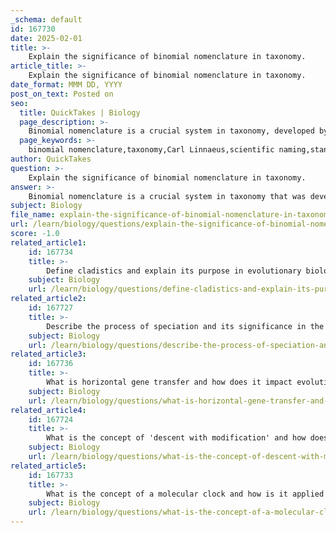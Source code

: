 ```yaml
---
_schema: default
id: 167730
date: 2025-02-01
title: >-
    Explain the significance of binomial nomenclature in taxonomy.
article_title: >-
    Explain the significance of binomial nomenclature in taxonomy.
date_format: MMM DD, YYYY
post_on_text: Posted on
seo:
  title: QuickTakes | Biology
  page_description: >-
    Binomial nomenclature is a crucial system in taxonomy, developed by Carl Linnaeus, that provides standardized two-part names for species to enhance clarity, facilitate research, and reflect evolutionary relationships.
  page_keywords: >-
    binomial nomenclature,taxonomy,Carl Linnaeus,scientific naming,standardization,clarity,precision,hierarchical classification,research,study,biodiversity,evolutionary relationships
author: QuickTakes
question: >-
    Explain the significance of binomial nomenclature in taxonomy.
answer: >-
    Binomial nomenclature is a crucial system in taxonomy that was developed by the Swedish botanist Carl Linnaeus in the 18th century. This system assigns each species a two-part name, which consists of the genus name followed by the specific epithet. For example, in the name *Felis cattus*, *Felis* is the genus and *cattus* is the specific epithet.\n\nThe significance of binomial nomenclature in taxonomy can be summarized as follows:\n\n1. **Standardization**: Binomial nomenclature provides a standardized method for naming species, which helps avoid confusion that can arise from common names that may vary by region or language. This uniformity is essential for effective communication among scientists and researchers globally.\n\n2. **Clarity and Precision**: The two-part name uniquely identifies a species, reducing ambiguity. Each name is specific to one species, which is particularly important in scientific literature and research.\n\n3. **Hierarchical Classification**: The system is part of a broader hierarchical classification framework that organizes living organisms into categories based on shared characteristics. This hierarchy includes levels such as domain, kingdom, phylum, class, order, family, genus, and species, allowing for a structured understanding of biological diversity.\n\n4. **Facilitates Research and Study**: By providing a clear and consistent naming system, binomial nomenclature facilitates research, data collection, and the study of biodiversity. It allows scientists to accurately reference species in their work, which is vital for ecological studies, conservation efforts, and evolutionary biology.\n\n5. **Reflects Evolutionary Relationships**: The use of genus and species names can sometimes reflect evolutionary relationships, as closely related species are grouped within the same genus. This can provide insights into the phylogenetic relationships among organisms.\n\nIn summary, binomial nomenclature is significant in taxonomy as it standardizes the naming of species, enhances clarity and precision, supports hierarchical classification, facilitates scientific research, and can reflect evolutionary relationships among organisms.
subject: Biology
file_name: explain-the-significance-of-binomial-nomenclature-in-taxonomy.md
url: /learn/biology/questions/explain-the-significance-of-binomial-nomenclature-in-taxonomy
score: -1.0
related_article1:
    id: 167734
    title: >-
        Define cladistics and explain its purpose in evolutionary biology.
    subject: Biology
    url: /learn/biology/questions/define-cladistics-and-explain-its-purpose-in-evolutionary-biology
related_article2:
    id: 167727
    title: >-
        Describe the process of speciation and its significance in the origin of species.
    subject: Biology
    url: /learn/biology/questions/describe-the-process-of-speciation-and-its-significance-in-the-origin-of-species
related_article3:
    id: 167736
    title: >-
        What is horizontal gene transfer and how does it impact evolutionary processes?
    subject: Biology
    url: /learn/biology/questions/what-is-horizontal-gene-transfer-and-how-does-it-impact-evolutionary-processes
related_article4:
    id: 167724
    title: >-
        What is the concept of 'descent with modification' and how does it relate to evolutionary theory?
    subject: Biology
    url: /learn/biology/questions/what-is-the-concept-of-descent-with-modification-and-how-does-it-relate-to-evolutionary-theory
related_article5:
    id: 167733
    title: >-
        What is the concept of a molecular clock and how is it applied in evolutionary studies?
    subject: Biology
    url: /learn/biology/questions/what-is-the-concept-of-a-molecular-clock-and-how-is-it-applied-in-evolutionary-studies
---
```


&nbsp;